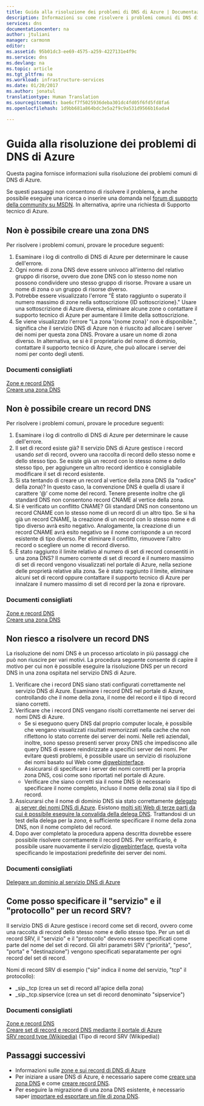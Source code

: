 ```yaml
---
title: Guida alla risoluzione dei problemi di DNS di Azure | Documentazione Microsoft
description: Informazioni su come risolvere i problemi comuni di DNS di Azure
services: dns
documentationcenter: na
author: jtuliani
manager: carmonm
editor: 
ms.assetid: 95b01dc3-ee69-4575-a259-4227131e4f9c
ms.service: dns
ms.devlang: na
ms.topic: article
ms.tgt_pltfrm: na
ms.workload: infrastructure-services
ms.date: 01/20/2017
ms.author: jonatul
translationtype: Human Translation
ms.sourcegitcommit: bae6cf7f5025936deba301dc4fd05f6fd5fd8fa6
ms.openlocfilehash: 1d9bb681a864bdc3e5a2f9c9a531d9566b16ada4

---
```


# <a name="azure-dns-troubleshooting-guide"></a>Guida alla risoluzione dei problemi di DNS di Azure

Questa pagina fornisce informazioni sulla risoluzione dei problemi comuni di DNS di Azure.

Se questi passaggi non consentono di risolvere il problema, è anche possibile eseguire una ricerca o inserire una domanda nel [forum di supporto della community su MSDN](https://social.msdn.microsoft.com/Forums/en-US/home?forum=WAVirtualMachinesVirtualNetwork). In alternativa, aprire una richiesta di Supporto tecnico di Azure.


## <a name="i-cant-create-a-dns-zone"></a>Non è possibile creare una zona DNS

Per risolvere i problemi comuni, provare le procedure seguenti:

1.  Esaminare i log di controllo di DNS di Azure per determinare le cause dell'errore.
2.  Ogni nome di zona DNS deve essere univoco all'interno del relativo gruppo di risorse, ovvero due zone DNS con lo stesso nome non possono condividere uno stesso gruppo di risorse. Provare a usare un nome di zona o un gruppo di risorse diverso.
3.  Potrebbe essere visualizzato l'errore "È stato raggiunto o superato il numero massimo di zone nella sottoscrizione {ID sottoscrizione}." Usare una sottoscrizione di Azure diversa, eliminare alcune zone o contattare il supporto tecnico di Azure per aumentare il limite della sottoscrizione.
4.  Se viene visualizzato l'errore "La zona '{nome zona}' non è disponibile.", significa che il servizio DNS di Azure non è riuscito ad allocare i server dei nomi per questa zona DNS. Provare a usare un nome di zona diverso. In alternativa, se si è il proprietario del nome di dominio, contattare il supporto tecnico di Azure, che può allocare i server dei nomi per conto degli utenti.


### <a name="recommended-documents"></a>**Documenti consigliati**

[Zone e record DNS](dns-zones-records.md)
<br>
[Creare una zona DNS](dns-getstarted-create-dnszone-portal.md)

## <a name="i-cant-create-a-dns-record"></a>Non è possibile creare un record DNS

Per risolvere i problemi comuni, provare le procedure seguenti:

1.  Esaminare i log di controllo di DNS di Azure per determinare le cause dell'errore.
2.  Il set di record esiste già?  Il servizio DNS di Azure gestisce i record usando *set* di record, ovvero una raccolta di record dello stesso nome e dello stesso tipo. Se esiste già un record con lo stesso nome e dello stesso tipo, per aggiungere un altro record identico è consigliabile modificare il set di record esistente.
3.  Si sta tentando di creare un record al vertice della zona DNS (la "radice" della zona)? In questo caso, la convenzione DNS è quella di usare il carattere ‘@’ come nome del record. Tenere presente inoltre che gli standard DNS non consentono record CNAME al vertice della zona.
4.  Si è verificato un conflitto CNAME?  Gli standard DNS non consentono un record CNAME con lo stesso nome di un record di un altro tipo. Se si ha già un record CNAME, la creazione di un record con lo stesso nome e di tipo diverso avrà esito negativo.  Analogamente, la creazione di un record CNAME avrà esito negativo se il nome corrisponde a un record esistente di tipo diverso. Per eliminare il conflitto, rimuovere l'altro record o scegliere un nome di record diverso.
5.  È stato raggiunto il limite relativo al numero di set di record consentiti in una zona DNS? Il numero corrente di set di record e il numero massimo di set di record vengono visualizzati nel portale di Azure, nella sezione delle proprietà relative alla zona. Se è stato raggiunto il limite, eliminare alcuni set di record oppure contattare il supporto tecnico di Azure per innalzare il numero massimo di set di record per la zona e riprovare. 


### <a name="recommended-documents"></a>**Documenti consigliati**

[Zone e record DNS](dns-zones-records.md)
<br>
[Creare una zona DNS](dns-getstarted-create-dnszone-portal.md)



## <a name="i-cant-resolve-my-dns-record"></a>Non riesco a risolvere un record DNS

La risoluzione dei nomi DNS è un processo articolato in più passaggi che può non riuscire per vari motivi. La procedura seguente consente di capire il motivo per cui non è possibile eseguire la risoluzione DNS per un record DNS in una zona ospitata nel servizio DNS di Azure.

1.  Verificare che i record DNS siano stati configurati correttamente nel servizio DNS di Azure. Esaminare i record DNS nel portale di Azure, controllando che il nome della zona, il nome del record e il tipo di record siano corretti.
2.  Verificare che i record DNS vengano risolti correttamente nei server dei nomi DNS di Azure.
    - Se si eseguono query DNS dal proprio computer locale, è possibile che vengano visualizzati risultati memorizzati nella cache che non riflettono lo stato corrente dei server dei nomi.  Nelle reti aziendali, inoltre, sono spesso presenti server proxy DNS che impediscono alle query DNS di essere reindirizzate a specifici server dei nomi.  Per evitare questi problemi, è possibile usare un servizio di risoluzione dei nomi basato sul Web come [digwebinterface](http://digwebinterface.com).
    - Assicurarsi di specificare i server dei nomi corretti per la propria zona DNS, così come sono riportati nel portale di Azure.
    - Verificare che siano corretti sia il nome DNS (è necessario specificare il nome completo, incluso il nome della zona) sia il tipo di record.
3.  Assicurarsi che il nome di dominio DNS sia stato correttamente [delegato ai server dei nomi DNS di Azure](dns-domain-delegation.md). Esistono [molti siti Web di terze parti da cui è possibile eseguire la convalida della delega DNS](https://www.bing.com/search?q=dns+check+tool). Trattandosi di un test della delega per la *zona*, è sufficiente specificare il nome della zona DNS, non il nome completo del record.
4.  Dopo aver completato la procedura appena descritta dovrebbe essere possibile risolvere correttamente il record DNS. Per verificarlo, è possibile usare nuovamente il servizio [digwebinterface](http://digwebinterface.com), questa volta specificando le impostazioni predefinite dei server dei nomi.


### <a name="recommended-documents"></a>**Documenti consigliati**

[Delegare un dominio al servizio DNS di Azure](dns-domain-delegation.md)



## <a name="how-do-i-specify-the-service-and-protocol-for-an-srv-record"></a>Come posso specificare il "servizio" e il "protocollo" per un record SRV?

Il servizio DNS di Azure gestisce i record come set di record, ovvero come una raccolta di record dello stesso nome e dello stesso tipo. Per un set di record SRV, il "servizio" e il "protocollo" devono essere specificati come parte del nome del set di record. Gli altri parametri SRV ("priorità", "peso", "porta" e "destinazione") vengono specificati separatamente per ogni record del set di record.

Nomi di record SRV di esempio ("sip" indica il nome del servizio, "tcp" il protocollo):

- \_sip.\_tcp (crea un set di record all'apice della zona)
- \_sip.\_tcp.sipservice (crea un set di record denominato "sipservice")

### <a name="recommended-documents"></a>**Documenti consigliati**

[Zone e record DNS](dns-zones-records.md)
<br>
[Creare set di record e record DNS mediante il portale di Azure](dns-getstarted-create-recordset-portal.md)
<br>
[SRV record type (Wikipedia)](https://en.wikipedia.org/wiki/SRV_record) (Tipo di record SRV (Wikipedia))


## <a name="next-steps"></a>Passaggi successivi

* Informazioni sulle [zone e sui record di DNS di Azure](dns-zones-records.md)
* Per iniziare a usare DNS di Azure, è necessario sapere come [creare una zona DNS](dns-getstarted-create-dnszone-portal.md) e come [creare record DNS](dns-getstarted-create-recordset-portal.md).
* Per eseguire la migrazione di una zona DNS esistente, è necessario saper [importare ed esportare un file di zona DNS](dns-import-export.md).




<!--HONumber=Jan17_HO3-->


